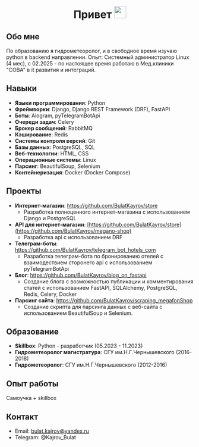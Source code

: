 <h1 align="center">Привет
<img src="https://github.com/blackcater/blackcater/raw/main/images/Hi.gif" height="32"/></h1>

## Обо мне
По образованию я гидрометеоролог, и в свободное время изучаю python в backend направлении.
Опыт: Системный администратор Linux (4 мес), с 02.2025 - по настоящее время работаю в Мед.клиники "СОВА" в it развития и интеграций.

## Навыки
- **Языки программирования**: Python
- **Фреймворки**: Django, Django REST Framework (DRF), FastAPI
- **Боты**: Aiogram, pyTelegramBotApi
- **Очереди задач**: Celery
- **Брокер сообщений**: RabbitMQ
- **Кэширование**: Redis
- **Системы контроля версий**: Git
- **Базы данных**: PostgreSQL, SQL
- **Веб-технологии**: HTML, CSS
- **Операционные системы**: Linux
- **Парсинг**: BeautifulSoup, Selenium
- **Контейнеризация**: Docker (Docker Compose)

## Проекты
- **Интернет-магазин**: https://github.com/BulatKayrov/store
  - Разработка полноценного интернет-магазина с использованием Django и PostgreSQL
- **API для интернет-магазин**: [https://github.com/BulatKayrov/store](https://github.com/BulatKayrov/megano-shop)
  - Разработка api с использованием DRF
- **Телеграм-боты**: https://github.com/BulatKayrov/telegram_bot_hotels_com
  - Разработка телеграм-бота по бронированию отелей с взаимодествием сторонего api с использованием pyTelegramBotApi
- **Блог**: https://github.com/BulatKayrov/blog_on_fastapi
  - Создание блога с возможностью публикации и комментирования статей с использованием FastAPI, SQLAlchemy, PostgreSQL, Redis, Celery, Docker
- **Парсинг сайта**: https://github.com/BulatKayrov/scraping_megafonShop
  - Создание скрипта для парсинга данных с веб-сайта с использованием BeautifulSoup и Selenium.

## Образование
- **Skillbox**: Python - разработчик (05.2023 - 11.2023)
- **Гидрометеоролог магистратура**: СГУ им.Н.Г.Чернышевского (2016-2018)
- **Гидрометеоролог**: СГУ им.Н.Г.Чернышевского (2012-2016)

## Опыт работы
Самоучка + skillbox

## Контакт
- Email: bulat.kajrov@yandex.ru
- Telegram: @Kajrov_Bulat
